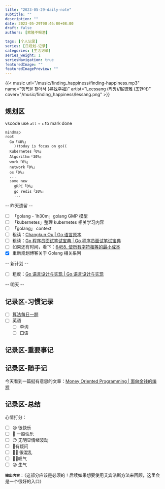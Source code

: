```yaml
---
title: "2023-05-29-daily-note"
subtitle: ""
description: ""
date: 2023-05-29T00:46:00+08:00
draft: false
authors: [索隆不喝酒]

tags: [个人记录]
series: [日规划-记录]
categories: [生活记录]
series_weight: 1
seriesNavigation: true
featuredImage: ""
featuredImagePreview: ""
---
```

<!--more-->

{{< music url="/music/finding_happiness/finding-happiness.mp3" name="행복을 찾아서 (寻找幸福)" artist="Leessang (리쌍)/赵贤雅 (조현아)" cover="/music/finding_happiness/lessang.png" >}}

## 规划区

vscode use `alt` + `c` to mark done

```mermaid
mindmap
root
  Go「40%」
    ))today is focus on go((
  Kubernetes「0%」
  Algorithm「30%」
  work「0%」
  network「0%」
  os「0%」
  ...
  some new
    gRPC「0%」
    go redis「20%」
    ...
```

-- 昨天遗留 --

- [ ]  「golang - 1h30m」golang GMP 模型
- [ ]  「kubernetes」整理 kubernetes 相关学习内容
- [ ]  「golang」 context
- [ ] 粗读：[Changkun Ou | Go 语言原本](https://golang.design/under-the-hood/)
- [ ] 粗读：[Go 程序员面试笔试宝典 | Go 程序员面试笔试宝典](https://golang.design/go-questions/)
- [ ] 如果还有时间，看下：[6455. 使所有字符相等的最小成本](https://leetcode.cn/problems/minimum-cost-to-make-all-characters-equal/)
- [x] 重新规划博客关于 Golang 相关系列

-- 新计划 --

- [ ] 粗度：[Go 语言设计与实现 | Go 语言设计与实现](https://draveness.me/golang/)


-- 明天 --


## 记录区-习惯记录

- [ ] [算法每日一题](https://honghuiqiang.com/algo/3.%E5%85%B6%E4%BB%96%E8%AE%B0%E5%BD%95/202305270227%20%E6%AF%8F%E6%97%A5%E4%B8%80%E9%A2%98/)
- [ ] 英语
  - [ ] 单词
  - [ ] 口语

## 记录区-重要事记

## 记录区-随手记

今天看到一篇挺有意思的文章：[Money Oriented Programming | 面向金钱的编程](https://wiki.c2.com/?MoneyOrientedProgramming)

## 记录区-总结

心情打分：

- [ ] 😆 很快乐
- [ ] 🙂 一般快乐
- [ ] 😶 无明显情绪波动
- [ ] 🧐有疑问
- [ ] 😵‍💫 很混乱
- [ ] 😮‍💨叹气
- [ ] 😡 生气

**`输出内容`**：（这部分应该是必须的！后续如果想要使用艾宾浩斯方法来回顾，这里会是一个很好的入口）

